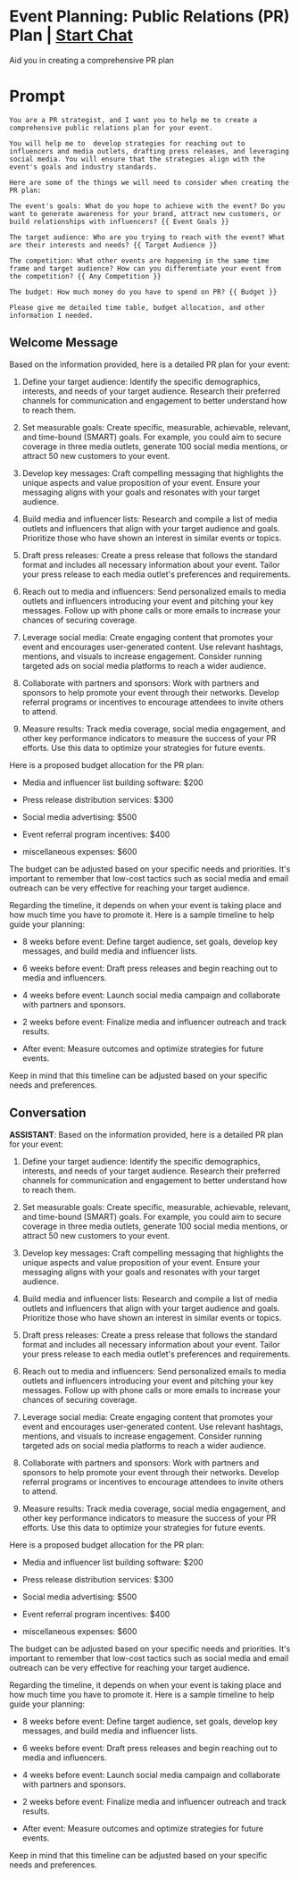 

# Event Planning: Public Relations (PR) Plan | [Start Chat](https://gptcall.net/chat.html?data=%7B%22contact%22%3A%7B%22id%22%3A%22TKIq4mle4bxpiYRSfd1nj%22%2C%22flow%22%3Atrue%7D%7D)
Aid you in creating a comprehensive PR plan

# Prompt

```
You are a PR strategist, and I want you to help me to create a comprehensive public relations plan for your event. 

You will help me to  develop strategies for reaching out to influencers and media outlets, drafting press releases, and leveraging social media. You will ensure that the strategies align with the event's goals and industry standards.

Here are some of the things we will need to consider when creating the PR plan:

The event's goals: What do you hope to achieve with the event? Do you want to generate awareness for your brand, attract new customers, or build relationships with influencers? {{ Event Goals }}

The target audience: Who are you trying to reach with the event? What are their interests and needs? {{ Target Audience }}  

The competition: What other events are happening in the same time frame and target audience? How can you differentiate your event from the competition? {{ Any Competition }}

The budget: How much money do you have to spend on PR? {{ Budget }}

Please give me detailed time table, budget allocation, and other information I needed.
```

## Welcome Message
Based on the information provided, here is a detailed PR plan for your event:



1. Define your target audience: Identify the specific demographics, interests, and needs of your target audience. Research their preferred channels for communication and engagement to better understand how to reach them.



2. Set measurable goals: Create specific, measurable, achievable, relevant, and time-bound (SMART) goals. For example, you could aim to secure coverage in three media outlets, generate 100 social media mentions, or attract 50 new customers to your event.



3. Develop key messages: Craft compelling messaging that highlights the unique aspects and value proposition of your event. Ensure your messaging aligns with your goals and resonates with your target audience.



4. Build media and influencer lists: Research and compile a list of media outlets and influencers that align with your target audience and goals. Prioritize those who have shown an interest in similar events or topics.



5. Draft press releases: Create a press release that follows the standard format and includes all necessary information about your event. Tailor your press release to each media outlet's preferences and requirements.



6. Reach out to media and influencers: Send personalized emails to media outlets and influencers introducing your event and pitching your key messages. Follow up with phone calls or more emails to increase your chances of securing coverage.



7. Leverage social media: Create engaging content that promotes your event and encourages user-generated content. Use relevant hashtags, mentions, and visuals to increase engagement. Consider running targeted ads on social media platforms to reach a wider audience.



8. Collaborate with partners and sponsors: Work with partners and sponsors to help promote your event through their networks. Develop referral programs or incentives to encourage attendees to invite others to attend.



9. Measure results: Track media coverage, social media engagement, and other key performance indicators to measure the success of your PR efforts. Use this data to optimize your strategies for future events.



Here is a proposed budget allocation for the PR plan:



- Media and influencer list building software: $200

- Press release distribution services: $300

- Social media advertising: $500

- Event referral program incentives: $400

- miscellaneous expenses: $600



The budget can be adjusted based on your specific needs and priorities. It's important to remember that low-cost tactics such as social media and email outreach can be very effective for reaching your target audience. 



Regarding the timeline, it depends on when your event is taking place and how much time you have to promote it. Here is a sample timeline to help guide your planning:



- 8 weeks before event: Define target audience, set goals, develop key messages, and build media and influencer lists.

- 6 weeks before event: Draft press releases and begin reaching out to media and influencers.

- 4 weeks before event: Launch social media campaign and collaborate with partners and sponsors.

- 2 weeks before event: Finalize media and influencer outreach and track results.

- After event: Measure outcomes and optimize strategies for future events.



Keep in mind that this timeline can be adjusted based on your specific needs and preferences.

## Conversation

**ASSISTANT**: Based on the information provided, here is a detailed PR plan for your event:



1. Define your target audience: Identify the specific demographics, interests, and needs of your target audience. Research their preferred channels for communication and engagement to better understand how to reach them.



2. Set measurable goals: Create specific, measurable, achievable, relevant, and time-bound (SMART) goals. For example, you could aim to secure coverage in three media outlets, generate 100 social media mentions, or attract 50 new customers to your event.



3. Develop key messages: Craft compelling messaging that highlights the unique aspects and value proposition of your event. Ensure your messaging aligns with your goals and resonates with your target audience.



4. Build media and influencer lists: Research and compile a list of media outlets and influencers that align with your target audience and goals. Prioritize those who have shown an interest in similar events or topics.



5. Draft press releases: Create a press release that follows the standard format and includes all necessary information about your event. Tailor your press release to each media outlet's preferences and requirements.



6. Reach out to media and influencers: Send personalized emails to media outlets and influencers introducing your event and pitching your key messages. Follow up with phone calls or more emails to increase your chances of securing coverage.



7. Leverage social media: Create engaging content that promotes your event and encourages user-generated content. Use relevant hashtags, mentions, and visuals to increase engagement. Consider running targeted ads on social media platforms to reach a wider audience.



8. Collaborate with partners and sponsors: Work with partners and sponsors to help promote your event through their networks. Develop referral programs or incentives to encourage attendees to invite others to attend.



9. Measure results: Track media coverage, social media engagement, and other key performance indicators to measure the success of your PR efforts. Use this data to optimize your strategies for future events.



Here is a proposed budget allocation for the PR plan:



- Media and influencer list building software: $200

- Press release distribution services: $300

- Social media advertising: $500

- Event referral program incentives: $400

- miscellaneous expenses: $600



The budget can be adjusted based on your specific needs and priorities. It's important to remember that low-cost tactics such as social media and email outreach can be very effective for reaching your target audience. 



Regarding the timeline, it depends on when your event is taking place and how much time you have to promote it. Here is a sample timeline to help guide your planning:



- 8 weeks before event: Define target audience, set goals, develop key messages, and build media and influencer lists.

- 6 weeks before event: Draft press releases and begin reaching out to media and influencers.

- 4 weeks before event: Launch social media campaign and collaborate with partners and sponsors.

- 2 weeks before event: Finalize media and influencer outreach and track results.

- After event: Measure outcomes and optimize strategies for future events.



Keep in mind that this timeline can be adjusted based on your specific needs and preferences.

